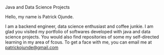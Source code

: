 Java and Data Science Projects

Hello, my name is Patrick Ojunde.

I am a backend engineer, data science enthusiast and coffee junkie. 
I am glad you visited my portfolio of softwares developed with java and data science projects.
You would also find repositories of some my self-directed learning in my area of fcous. 
To get a face with me, you can email me at patrickojunde@gmail.com
